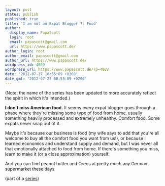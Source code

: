 ```yaml
---
layout: post
status: publish
published: true
title: 'I am not an Expat Blogger 7: Food'
author:
  display_name: PapaScott
  login: root
  email: papascott@gmail.com
  url: https://www.papascott.de/
author_login: root
author_email: papascott@gmail.com
author_url: https://www.papascott.de/
wordpress_id: 4809
wordpress_url: https://www.papascott.de/?p=4809
date: '2012-07-27 10:55:09 +0200'
date_gmt: '2012-07-27 08:55:09 +0200'
---
```

<p>(Note: the name of the series has been updated to more accurately reflect the spirit in which it's intended.)</p>
<p><strong>I don't miss American food.</strong> It seems every expat blogger goes through a phase where they're missing some type of food from home, usually something heavily processed and extremely unhealthy. Comfort food. Some expats never snap out of it.</p>
<p>Maybe it's because our business is food (my wife says to add that you're all welcome to buy all the comfort food you want from us!), or because I learned economics and understand supply and demand, but I was never all that emotionally attached to food from home. If there's something you miss, learn to make it (or a close approximation) yourself.</p>
<p>And you can find peanut butter and Oreos at pretty much any German supermarket these days.</p>
<p>(part of a <a href="https://www.papascott.de/archives/category/not-an-expat-blogger/">series</a>)</p>
